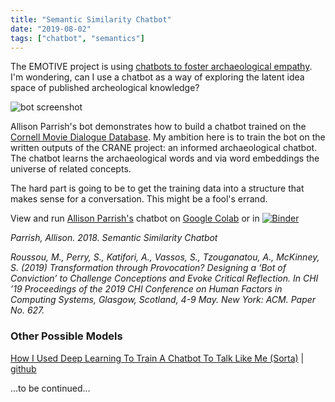 ```yaml
---
title: "Semantic Similarity Chatbot"
date: "2019-08-02"
tags: ["chatbot", "semantics"]
---
```


The EMOTIVE project is using [chatbots to foster archaeological empathy](https://www.academia.edu/39061846/Transformation_through_Provocation_Designing_a_Bot_of_Conviction_to_Challenge_Conceptions_and_Evoke_Critical_Reflection). I'm wondering, can I use a chatbot as a way of exploring the latent idea space of published archeological knowledge?

![bot screenshot](http://static.decontextualize.com/snaps/semantic-similarity-chatbot.png)

Allison Parrish's bot demonstrates how to build a chatbot trained on the [Cornell Movie Dialogue Database](https://www.cs.cornell.edu/~cristian/Cornell_Movie-Dialogs_Corpus.html). My ambition here is to train the bot on the written outputs of the CRANE project: an informed archaeological chatbot. The chatbot learns the archaeological words and via word embeddings the universe of related concepts.

The hard part is going to be to get the training data into a structure that makes sense for a conversation. This might be a fool's errand.

View and run [Allison Parrish's](http://www.decontextualize.com/) chatbot on [Google Colab](https://colab.research.google.com/drive/1XlmtcyMdPRQC6bw2HQYb3UPtVGKqUJ0a) or in [![Binder](https://mybinder.org/badge.svg)](https://mybinder.org/v2/gh/o-date/creativity/master)

_Parrish, Allison. 2018. Semantic Similarity Chatbot_

_Roussou, M., Perry, S., Katifori, A., Vassos, S., Tzouganatou, A., McKinney, S. (2019) Transformation through Provocation? Designing a ‘Bot of Conviction’ to Challenge Conceptions and Evoke Critical Reflection. In CHI ’19 Proceedings of the 2019 CHI Conference on Human Factors in Computing Systems, Glasgow, Scotland, 4-9 May. New York: ACM. Paper No. 627._

### Other Possible Models

[How I Used Deep Learning To Train A Chatbot To Talk Like Me (Sorta)](https://adeshpande3.github.io/How-I-Used-Deep-Learning-to-Train-a-Chatbot-to-Talk-Like-Me) | [github](https://github.com/adeshpande3/Facebook-Messenger-Bot)

...to be continued...
